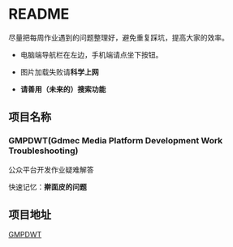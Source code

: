 # README

尽量把每周作业遇到的问题整理好，避免重复踩坑，提高大家的效率。

- 电脑端导航栏在左边，手机端请点坐下按钮。
- 图片加载失败请**科学上网**

- **请善用（未来的）搜索功能**



## 项目名称

### GMPDWT(Gdmec Media Platform Development Work Troubleshooting)

公众平台开发作业疑难解答

快速记忆：**擀面皮的问题**



## 项目地址

[GMPDWT](https://github.com/moreant/gmpdwt)